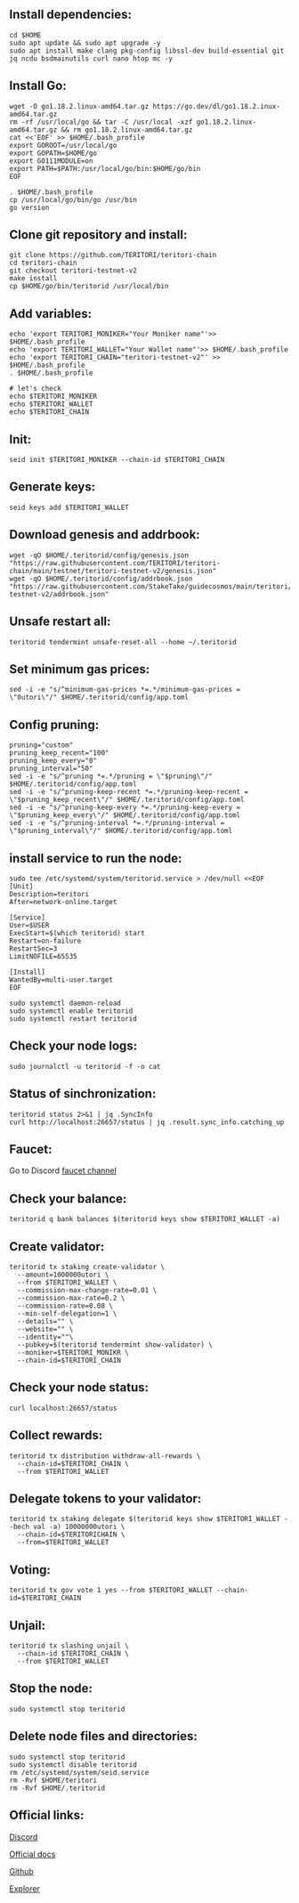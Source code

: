 ## Install dependencies:
```
cd $HOME
sudo apt update && sudo apt upgrade -y
sudo apt install make clang pkg-config libssl-dev build-essential git jq ncdu bsdmainutils curl nano htop mc -y
```

## Install Go:
```
wget -O go1.18.2.linux-amd64.tar.gz https://go.dev/dl/go1.18.2.inux-amd64.tar.gz
rm -rf /usr/local/go && tar -C /usr/local -xzf go1.18.2.linux-amd64.tar.gz && rm go1.18.2.linux-amd64.tar.gz
cat <<'EOF' >> $HOME/.bash_profile
export GOROOT=/usr/local/go
export GOPATH=$HOME/go
export GO111MODULE=on
export PATH=$PATH:/usr/local/go/bin:$HOME/go/bin
EOF

. $HOME/.bash_profile
cp /usr/local/go/bin/go /usr/bin
go version
```

## Clone git repository and install:
```
git clone https://github.com/TERITORI/teritori-chain
cd teritori-chain
git checkout teritori-testnet-v2
make install
cp $HOME/go/bin/teritorid /usr/local/bin
```

## Add variables:
```
echo 'export TERITORI_MONIKER="Your Moniker name"'>> $HOME/.bash_profile
echo 'export TERITORI_WALLET="Your Wallet name"'>> $HOME/.bash_profile
echo 'export TERITORI_CHAIN="teritori-testnet-v2"' >> $HOME/.bash_profile
. $HOME/.bash_profile

# let's check
echo $TERITORI_MONIKER
echo $TERITORI_WALLET
echo $TERITORI_CHAIN
```

## Init:
```
seid init $TERITORI_MONIKER --chain-id $TERITORI_CHAIN
```
## Generate keys:
```
seid keys add $TERITORI_WALLET
```

## Download genesis and addrbook:
```
wget -qO $HOME/.teritorid/config/genesis.json "https://raw.githubusercontent.com/TERITORI/teritori-chain/main/testnet/teritori-testnet-v2/genesis.json"
wget -qO $HOME/.teritorid/config/addrbook.json "https://raw.githubusercontent.com/StakeTake/guidecosmos/main/teritori/teritori-testnet-v2/addrbook.json"
```

## Unsafe restart all:
```
teritorid tendermint unsafe-reset-all --home ~/.teritorid
```

## Set minimum gas prices:
```
sed -i -e "s/^minimum-gas-prices *=.*/minimum-gas-prices = \"0utori\"/" $HOME/.teritorid/config/app.toml
```
## Config pruning:
```
pruning="custom"
pruning_keep_recent="100"
pruning_keep_every="0"
pruning_interval="50"
sed -i -e "s/^pruning *=.*/pruning = \"$pruning\"/" $HOME/.teritorid/config/app.toml
sed -i -e "s/^pruning-keep-recent *=.*/pruning-keep-recent = \"$pruning_keep_recent\"/" $HOME/.teritorid/config/app.toml
sed -i -e "s/^pruning-keep-every *=.*/pruning-keep-every = \"$pruning_keep_every\"/" $HOME/.teritorid/config/app.toml
sed -i -e "s/^pruning-interval *=.*/pruning-interval = \"$pruning_interval\"/" $HOME/.teritorid/config/app.toml
```
## install service to run the node:
```
sudo tee /etc/systemd/system/teritorid.service > /dev/null <<EOF
[Unit]
Description=teritori
After=network-online.target

[Service]
User=$USER
ExecStart=$(which teritorid) start
Restart=on-failure
RestartSec=3
LimitNOFILE=65535

[Install]
WantedBy=multi-user.target
EOF

sudo systemctl daemon-reload
sudo systemctl enable teritorid
sudo systemctl restart teritorid
```
## Check your node logs:
```
sudo journalctl -u teritorid -f -o cat
```
## Status of sinchronization:
```
teritorid status 2>&1 | jq .SyncInfo
curl http://localhost:26657/status | jq .result.sync_info.catching_up
```
## Faucet:
Go to Discord [faucet channel](https://discord.com/channels/972545424357474334/991387449295122492)

## Сheck your balance:
```
teritorid q bank balances $(teritorid keys show $TERITORI_WALLET -a)
```
## Create validator:
```
teritorid tx staking create-validator \
  --amount=1000000utori \
  --from $TERITORI_WALLET \
  --commission-max-change-rate=0.01 \
  --commission-max-rate=0.2 \
  --commission-rate=0.08 \
  --min-self-delegation=1 \
  --details="" \
  --website="" \
  --identity=""\
  --pubkey=$(teritorid tendermint show-validator) \
  --moniker=$TERITORI_MONIKR \
  --chain-id=$TERITORI_CHAIN
```
## Check your node status:
```
curl localhost:26657/status
```
## Collect rewards:
```
teritorid tx distribution withdraw-all-rewards \
  --chain-id=$TERITORI_CHAIN \
  --from $TERITORI_WALLET
```

## Delegate tokens to your validator:
```
teritorid tx staking delegate $(teritorid keys show $TERITORI_WALLET --bech val -a) 10000000utori \
  --chain-id=$TERITORICHAIN \
  --from=$TERITORI_WALLET
```
## Voting:
```
teritorid tx gov vote 1 yes --from $TERITORI_WALLET --chain-id=$TERITORI_CHAIN
```

## Unjail:
```
teritorid tx slashing unjail \
  --chain-id $TERITORI_CHAIN \ 
  --from $TERITORI_WALLET 
```

## Stop the node:
```
sudo systemctl stop teritorid
```
## Delete node files and directories:
```
sudo systemctl stop teritorid
sudo systemctl disable teritorid
rm /etc/systemd/system/seid.service
rm -Rvf $HOME/teritori
rm -Rvf $HOME/.teritorid
```

## Official links:

[Discord](https://discord.gg/QCMR9WQ7)

[Official docs](https://github.com/TERITORI/teritori-chain/tree/main/testnet/teritori-testnet-v2)

[Github](https://github.com/TERITORI/teritori-chain)

[Explorer](https://teritori.explorers.guru/validators)
